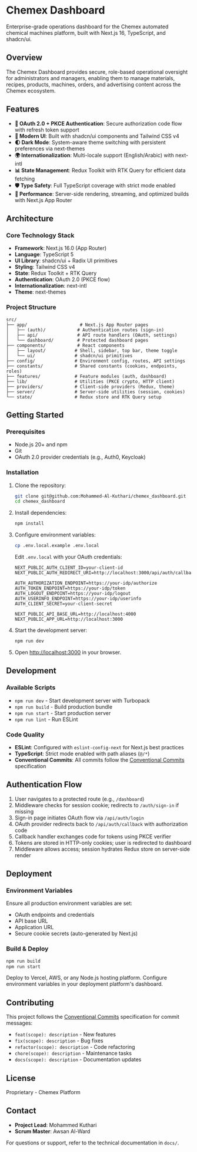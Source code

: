 # Chemex Dashboard

Enterprise-grade operations dashboard for the Chemex automated chemical machines platform, built with Next.js 16, TypeScript, and shadcn/ui.

## Overview

The Chemex Dashboard provides secure, role-based operational oversight for administrators and managers, enabling them to manage materials, recipes, products, machines, orders, and advertising content across the Chemex ecosystem.

## Features

- **🔐 OAuth 2.0 + PKCE Authentication**: Secure authorization code flow with refresh token support
- **🎨 Modern UI**: Built with shadcn/ui components and Tailwind CSS v4
- **🌓 Dark Mode**: System-aware theme switching with persistent preferences via next-themes
- **🌍 Internationalization**: Multi-locale support (English/Arabic) with next-intl
- **📊 State Management**: Redux Toolkit with RTK Query for efficient data fetching
- **🛡️ Type Safety**: Full TypeScript coverage with strict mode enabled
- **🚀 Performance**: Server-side rendering, streaming, and optimized builds with Next.js App Router

## Architecture

### Core Technology Stack

- **Framework**: Next.js 16.0 (App Router)
- **Language**: TypeScript 5
- **UI Library**: shadcn/ui + Radix UI primitives
- **Styling**: Tailwind CSS v4
- **State**: Redux Toolkit + RTK Query
- **Authentication**: OAuth 2.0 (PKCE flow)
- **Internationalization**: next-intl
- **Theme**: next-themes

### Project Structure

```text
src/
├── app/                    # Next.js App Router pages
│   ├── (auth)/            # Authentication routes (sign-in)
│   ├── api/               # API route handlers (OAuth, settings)
│   └── dashboard/         # Protected dashboard pages
├── components/            # React components
│   ├── layout/           # Shell, sidebar, top bar, theme toggle
│   └── ui/               # shadcn/ui primitives
├── config/               # Environment config, routes, API settings
├── constants/            # Shared constants (cookies, endpoints, roles)
├── features/             # Feature modules (auth, dashboard)
├── lib/                  # Utilities (PKCE crypto, HTTP client)
├── providers/            # Client-side providers (Redux, theme)
├── server/               # Server-side utilities (session, cookies)
└── state/                # Redux store and RTK Query setup
```

## Getting Started

### Prerequisites

- Node.js 20+ and npm
- Git
- OAuth 2.0 provider credentials (e.g., Auth0, Keycloak)

### Installation

1. Clone the repository:

   ```bash
   git clone git@github.com:Mohammed-Al-Kuthari/chemex_dashboard.git
   cd chemex_dashboard
   ```

2. Install dependencies:

   ```bash
   npm install
   ```

3. Configure environment variables:

   ```bash
   cp .env.local.example .env.local
   ```
   
   Edit `.env.local` with your OAuth credentials:

   ```env
   NEXT_PUBLIC_AUTH_CLIENT_ID=your-client-id
   NEXT_PUBLIC_AUTH_REDIRECT_URI=http://localhost:3000/api/auth/callback
   
   AUTH_AUTHORIZATION_ENDPOINT=https://your-idp/authorize
   AUTH_TOKEN_ENDPOINT=https://your-idp/token
   AUTH_LOGOUT_ENDPOINT=https://your-idp/logout
   AUTH_USERINFO_ENDPOINT=https://your-idp/userinfo
   AUTH_CLIENT_SECRET=your-client-secret
   
   NEXT_PUBLIC_API_BASE_URL=http://localhost:4000
   NEXT_PUBLIC_APP_URL=http://localhost:3000
   ```

4. Start the development server:

   ```bash
   npm run dev
   ```

5. Open [http://localhost:3000](http://localhost:3000) in your browser.

## Development

### Available Scripts

- `npm run dev` - Start development server with Turbopack
- `npm run build` - Build production bundle
- `npm run start` - Start production server
- `npm run lint` - Run ESLint

### Code Quality

- **ESLint**: Configured with `eslint-config-next` for Next.js best practices
- **TypeScript**: Strict mode enabled with path aliases (`@/*`)
- **Conventional Commits**: All commits follow the [Conventional Commits](https://www.conventionalcommits.org/) specification

## Authentication Flow

1. User navigates to a protected route (e.g., `/dashboard`)
2. Middleware checks for session cookie; redirects to `/auth/sign-in` if missing
3. Sign-in page initiates OAuth flow via `/api/auth/login`
4. OAuth provider redirects back to `/api/auth/callback` with authorization code
5. Callback handler exchanges code for tokens using PKCE verifier
6. Tokens are stored in HTTP-only cookies; user is redirected to dashboard
7. Middleware allows access; session hydrates Redux store on server-side render

## Deployment

### Environment Variables

Ensure all production environment variables are set:

- OAuth endpoints and credentials
- API base URL
- Application URL
- Secure cookie secrets (auto-generated by Next.js)

### Build & Deploy

```bash
npm run build
npm run start
```

Deploy to Vercel, AWS, or any Node.js hosting platform. Configure environment variables in your deployment platform's dashboard.

## Contributing

This project follows the [Conventional Commits](https://www.conventionalcommits.org/) specification for commit messages:

- `feat(scope): description` - New features
- `fix(scope): description` - Bug fixes
- `refactor(scope): description` - Code refactoring
- `chore(scope): description` - Maintenance tasks
- `docs(scope): description` - Documentation updates

## License

Proprietary - Chemex Platform

## Contact

- **Project Lead**: Mohammed Kuthari
- **Scrum Master**: Awsan Al-Ward

For questions or support, refer to the technical documentation in `docs/`.
